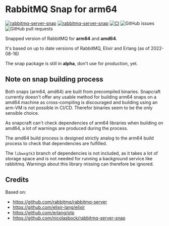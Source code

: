 # RabbitMQ Snap for arm64

[![rabbitmq-server-snap](https://snapcraft.io/rabbitmq-server-snap/badge.svg)](https://snapcraft.io/rabbitmq-server-snap)
[![rabbitmq-server-snap](https://snapcraft.io/rabbitmq-server-snap/trending.svg?name=0)](https://snapcraft.io/rabbitmq-server-snap)
[![CI](https://github.com/ML-PA-Consulting-GmbH/rabbitmq-server-snap/actions/workflows/CI.yaml/badge.svg)](https://github.com/ML-PA-Consulting-GmbH/rabbitmq-server-snap/actions/workflows/CI.yaml)
![GitHub issues](https://img.shields.io/github/issues/ML-PA-Consulting-GmbH/rabbitmq-server-snap)
![GitHub pull requests](https://img.shields.io/github/issues-pr/ML-PA-Consulting-GmbH/rabbitmq-server-snap)

Snapped version of RabbitMQ for **arm64** and **amd64**.

It's based on up to date versions of RabbitMQ, Elixir and Erlang (as of 2022-08-16)

The snap package is still in **alpha**, don't use for production, yet.

## Note on snap building process

Both snaps (arm64, amd64) are built from precompiled binaries. Snapcraft currently doesn't offer any usable method
for building arm64 snaps on a amd64 machine as cross-compiling is discouraged and building using an arm-VM is not possible in CI/CD.
Therefor binaries seem to be the only sensible choice. 

As snapcraft can't check dependencies of arm64 libraries when building on amd64, a lot of warnings are produced during the process.

The amd64 build process is designed strictly analog to the arm64 build process to check that dependencies are fulfilled. 

The `libwxgtk3` branch of dependencies is not included, as it takes a lot of storage space and is not needed for running a background service 
like rabbitmq. Warnings about this library missing can therefore be ignored.

## Credits

Based on: 
- https://github.com/rabbitmq/rabbitmq-server
- https://github.com/elixir-lang/elixir
- https://github.com/erlang/otp
- https://github.com/nicolasbock/rabbitmq-server-snap
